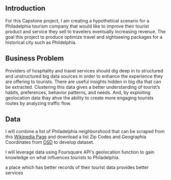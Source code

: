 ## Introduction

For this Capstone project, I am creating a hypothetical scenario for a Philadelphia tourism company that would like to improve their tourist product and service they sell to travelers eventually increasing revenue. The goal this project to produce optimize travel and sightseeing packages for a historical city such as Phildelphia.

## Business Problem

Providers of hospitality and travel services should dig deep in to structured and unstructured big data sources in order to enhance the experience they are offering to tourists. There are useful insights hidden in big dta that can be extracted. Clustering this data gives a better understanding of tourist’s habits, preferences, behavior patterns, and needs. And, by exploiting geolocation data thay ahve the ability to create more engaging tourists routes by analyzing traffic flow. 

## Data

I will combine a list of Philadelphia neighborshood that can be scraped from this [Wikipedia Page](https://en.wikipedia.org/wiki/List_of_Philadelphia_neighborhoods) and download a list Zip Codes and Geographia Coordinates from [OSD](https://public.opendatasoft.com/explore/dataset/us-zip-code-latitude-and-longitude/table/?refine.state=PA&q=philadelphia) to develop dataset.

I will leverage data using Foursquare API's geolocation function to gain knowledge on what influences tourists to Philadelphia.

a place which has better records of their tourist data provides better services